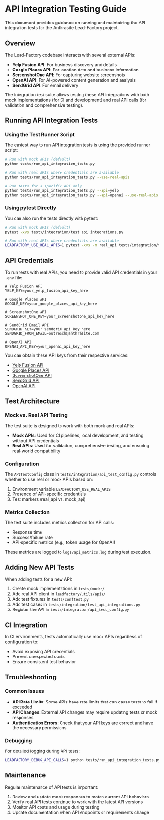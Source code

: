 # API Integration Testing Guide

This document provides guidance on running and maintaining the API integration tests for the Anthrasite Lead-Factory project.

## Overview

The Lead-Factory codebase interacts with several external APIs:

- **Yelp Fusion API**: For business discovery and details
- **Google Places API**: For location data and business information
- **ScreenshotOne API**: For capturing website screenshots
- **OpenAI API**: For AI-powered content generation and analysis
- **SendGrid API**: For email delivery

The integration test suite allows testing these API integrations with both mock implementations (for CI and development) and real API calls (for validation and comprehensive testing).

## Running API Integration Tests

### Using the Test Runner Script

The easiest way to run API integration tests is using the provided runner script:

```bash
# Run with mock APIs (default)
python tests/run_api_integration_tests.py

# Run with real APIs where credentials are available
python tests/run_api_integration_tests.py --use-real-apis

# Run tests for a specific API only
python tests/run_api_integration_tests.py --api=yelp
python tests/run_api_integration_tests.py --api=openai --use-real-apis
```

### Using pytest Directly

You can also run the tests directly with pytest:

```bash
# Run with mock APIs (default)
pytest -xvs tests/integration/test_api_integrations.py

# Run with real APIs where credentials are available
LEADFACTORY_USE_REAL_APIS=1 pytest -xvs -m real_api tests/integration/test_api_integrations.py
```

## API Credentials

To run tests with real APIs, you need to provide valid API credentials in your `.env` file:

```
# Yelp Fusion API
YELP_KEY=your_yelp_fusion_api_key_here

# Google Places API
GOOGLE_KEY=your_google_places_api_key_here

# ScreenshotOne API
SCREENSHOT_ONE_KEY=your_screenshotone_api_key_here

# SendGrid Email API
SENDGRID_KEY=your_sendgrid_api_key_here
SENDGRID_FROM_EMAIL=outreach@anthrasite.com

# OpenAI API
OPENAI_API_KEY=your_openai_api_key_here
```

You can obtain these API keys from their respective services:

- [Yelp Fusion API](https://www.yelp.com/developers/documentation/v3/authentication)
- [Google Places API](https://developers.google.com/maps/documentation/places/web-service/get-api-key)
- [ScreenshotOne API](https://screenshotone.com/)
- [SendGrid API](https://sendgrid.com/docs/ui/account-and-settings/api-keys/)
- [OpenAI API](https://platform.openai.com/account/api-keys)

## Test Architecture

### Mock vs. Real API Testing

The test suite is designed to work with both mock and real APIs:

- **Mock APIs**: Used for CI pipelines, local development, and testing without API credentials
- **Real APIs**: Used for validation, comprehensive testing, and ensuring real-world compatibility

### Configuration

The `APITestConfig` class in `tests/integration/api_test_config.py` controls whether to use real or mock APIs based on:

1. Environment variable `LEADFACTORY_USE_REAL_APIS`
2. Presence of API-specific credentials
3. Test markers (real_api vs. mock_api)

### Metrics Collection

The test suite includes metrics collection for API calls:

- Response time
- Success/failure rate
- API-specific metrics (e.g., token usage for OpenAI)

These metrics are logged to `logs/api_metrics.log` during test execution.

## Adding New API Tests

When adding tests for a new API:

1. Create mock implementations in `tests/mocks/`
2. Add real API client in `leadfactory/utils/apis/`
3. Add test fixtures in `tests/conftest.py`
4. Add test cases in `tests/integration/test_api_integrations.py`
5. Register the API in `tests/integration/api_test_config.py`

## CI Integration

In CI environments, tests automatically use mock APIs regardless of configuration to:

- Avoid exposing API credentials
- Prevent unexpected costs
- Ensure consistent test behavior

## Troubleshooting

### Common Issues

- **API Rate Limits**: Some APIs have rate limits that can cause tests to fail if exceeded
- **API Changes**: External API changes may require updating tests or mock responses
- **Authentication Errors**: Check that your API keys are correct and have the necessary permissions

### Debugging

For detailed logging during API tests:

```bash
LEADFACTORY_DEBUG_API_CALLS=1 python tests/run_api_integration_tests.py --use-real-apis
```

## Maintenance

Regular maintenance of API tests is important:

1. Review and update mock responses to match current API behaviors
2. Verify real API tests continue to work with the latest API versions
3. Monitor API costs and usage during testing
4. Update documentation when API endpoints or requirements change
